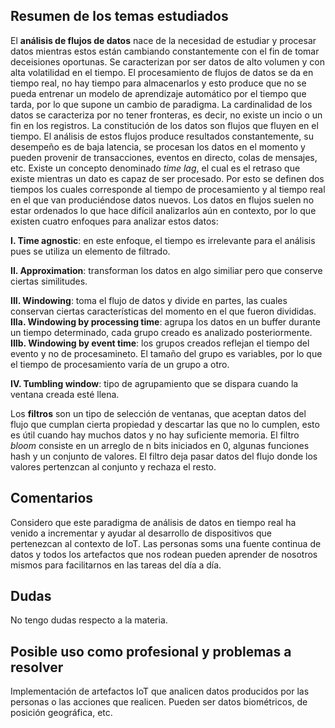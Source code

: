 
  

## Resumen de los temas estudiados

 El **análisis de flujos de datos** nace de la necesidad de estudiar y procesar datos mientras estos están cambiando constantemente con el fin de tomar deceisiones oportunas. Se caracterizan por ser datos de alto volumen y con alta volatilidad en el tiempo.
 El procesamiento de flujos de datos se da en tiempo real, no hay tiempo para almacenarlos y esto produce que no se pueda entrenar un modelo de aprendizaje automático por el tiempo que tarda, por lo que supone un cambio de paradigma.
 La cardinalidad de los datos se caracteriza por no tener fronteras, es decir, no existe un incio o un fin en los registros. La constitución de los datos son flujos que fluyen en el tiempo.
 El análisis de estos flujos produce resultados constantemente, su desempeño es de baja latencia, se procesan los datos en el momento y pueden provenir de transacciones, eventos en directo, colas de mensajes, etc.
Existe un concepto denominado *time lag*, el cual es el retraso que existe mientras un dato es capaz de ser procesado. Por esto se definen dos tiempos los cuales corresponde al tiempo de procesamiento y al tiempo real en el que van produciéndose datos nuevos.
Los datos en flujos suelen no estar ordenados lo que hace difícil analizarlos aún en contexto, por lo que existen cuatro enfoques para analizar estos datos:

**I. Time agnostic**: en este enfoque, el tiempo es irrelevante para el análisis pues se utiliza un elemento de filtrado.

**II. Approximation**: transforman los datos en algo similiar pero que conserve ciertas similitudes.

**III. Windowing**: toma el flujo de datos y divide en partes, las cuales conservan ciertas características del momento en el que fueron divididas.
**IIIa. Windowing by processing time**: agrupa los datos en un buffer durante un tiempo determinado, cada grupo creado es analizado posteriormente.
**IIIb. Windowing by event time**: los grupos creados reflejan el tiempo del evento y no de procesamineto. El tamaño del grupo es variables, por lo que el tiempo de procesamiento varía de un grupo a otro.

**IV. Tumbling window**: tipo de agrupamiento que se dispara cuando la ventana creada esté llena.

Los **filtros** son un tipo de selección de ventanas, que aceptan datos del flujo que cumplan cierta propiedad y descartar las que no lo cumplen, esto es útil cuando hay muchos datos y no hay suficiente memoria.
El filtro *bloom* consiste en un arreglo de n bits iniciados en 0, algunas funciones hash y un conjunto de valores. El filtro deja pasar datos del flujo donde los valores pertenzcan al conjunto y rechaza el resto.

## Comentarios

Considero que este paradigma de análisis de datos en tiempo real ha venido a incrementar y ayudar al desarrollo de dispositivos que pertenezcan al contexto de IoT. Las personas soms una fuente continua de datos y todos los artefactos que nos rodean pueden aprender de nosotros mismos para facilitarnos en las tareas del día a día.

  

## Dudas

No tengo dudas respecto a la materia.
  

## Posible uso como profesional y problemas a resolver
Implementación de artefactos IoT que analicen datos producidos por las personas o las acciones que realicen. Pueden ser datos biométricos, de posición geográfica, etc.
